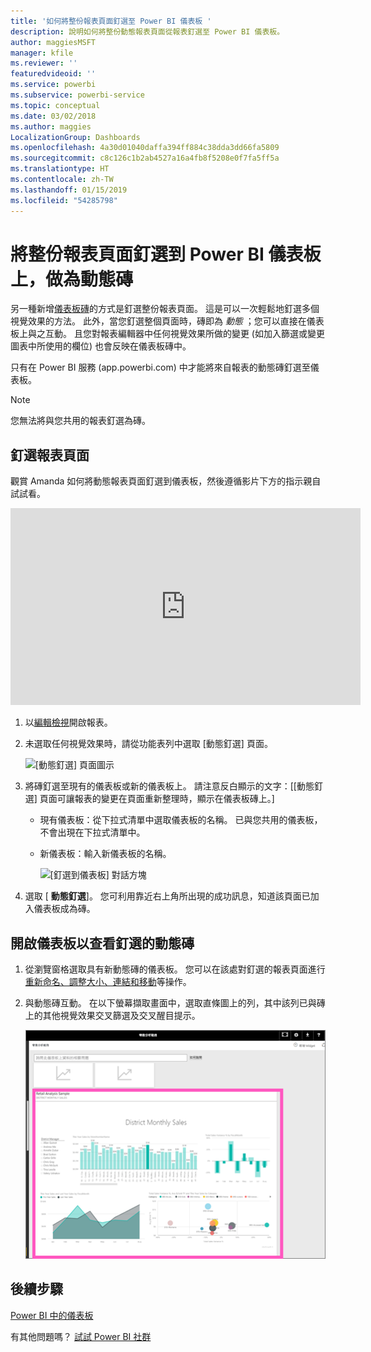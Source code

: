 ```yaml
---
title: '如何將整份報表頁面釘選至 Power BI 儀表板 '
description: 說明如何將整份動態報表頁面從報表釘選至 Power BI 儀表板。
author: maggiesMSFT
manager: kfile
ms.reviewer: ''
featuredvideoid: ''
ms.service: powerbi
ms.subservice: powerbi-service
ms.topic: conceptual
ms.date: 03/02/2018
ms.author: maggies
LocalizationGroup: Dashboards
ms.openlocfilehash: 4a30d01040daffa394ff884c38dda3dd66fa5809
ms.sourcegitcommit: c8c126c1b2ab4527a16a4fb8f5208e0f7fa5ff5a
ms.translationtype: HT
ms.contentlocale: zh-TW
ms.lasthandoff: 01/15/2019
ms.locfileid: "54285798"
---
```

# <a name="pin-an-entire-report-page-as-a-live-tile-to-a-power-bi-dashboard"></a>將整份報表頁面釘選到 Power BI 儀表板上，做為動態磚
另一種新增[儀表板磚](consumer/end-user-tiles.md)的方式是釘選整份報表頁面。 這是可以一次輕鬆地釘選多個視覺效果的方法。  此外，當您釘選整個頁面時，磚即為 *動態* ；您可以直接在儀表板上與之互動。 且您對報表編輯器中任何視覺效果所做的變更 (如加入篩選或變更圖表中所使用的欄位) 也會反映在儀表板磚中。  

只有在 Power BI 服務 (app.powerbi.com) 中才能將來自報表的動態磚釘選至儀表板。

> [!NOTE]
> 您無法將與您共用的報表釘選為磚。
> 
> 

## <a name="pin-a-report-page"></a>釘選報表頁面
觀賞 Amanda 如何將動態報表頁面釘選到儀表板，然後遵循影片下方的指示親自試試看。

<iframe width="560" height="315" src="https://www.youtube.com/embed/EzhfBpPboPA" frameborder="0" allowfullscreen></iframe>


1. 以[編輯檢視](service-interact-with-a-report-in-editing-view.md)開啟報表。
2. 未選取任何視覺效果時，請從功能表列中選取 [動態釘選] 頁面。
   
   ![[動態釘選] 頁面圖示](media/service-dashboard-pin-live-tile-from-report/pbi-pin-live-page.png) 
3. 將磚釘選至現有的儀表板或新的儀表板上。 請注意反白顯示的文字：[[動態釘選] 頁面可讓報表的變更在頁面重新整理時，顯示在儀表板磚上。]
   
   * 現有儀表板：從下拉式清單中選取儀表板的名稱。 已與您共用的儀表板，不會出現在下拉式清單中。
   * 新儀表板：輸入新儀表板的名稱。
     
     ![[釘選到儀表板] 對話方塊](media/service-dashboard-pin-live-tile-from-report/pbi-pin-live-page-dialog.png)
4. 選取 [ **動態釘選**]。 您可利用靠近右上角所出現的成功訊息，知道該頁面已加入儀表板成為磚。

## <a name="open-the-dashboard-to-see-the-pinned-live-tile"></a>開啟儀表板以查看釘選的動態磚
1. 從瀏覽窗格選取具有新動態磚的儀表板。 您可以在該處對釘選的報表頁面進行[重新命名、調整大小、連結和移動](service-dashboard-edit-tile.md)等操作。  
2. 與動態磚互動。  在以下螢幕擷取畫面中，選取直條圖上的列，其中該列已與磚上的其他視覺效果交叉篩選及交叉醒目提示。
   
    ![具備動態磚的儀表板](media/service-dashboard-pin-live-tile-from-report/pbi-live-tile.png)

## <a name="next-steps"></a>後續步驟
[Power BI 中的儀表板](consumer/end-user-dashboards.md)

有其他問題嗎？ [試試 Power BI 社群](http://community.powerbi.com/)

